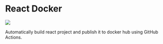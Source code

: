# React Docker

<a href="https://github.com/Dexalt142/React-Docker/actions"><img src="https://github.com/Dexalt142/React-Docker/workflows/Build%20and%20Push/badge.svg" /></a>

Automatically build react project and publish it to docker hub using GitHub Actions.

